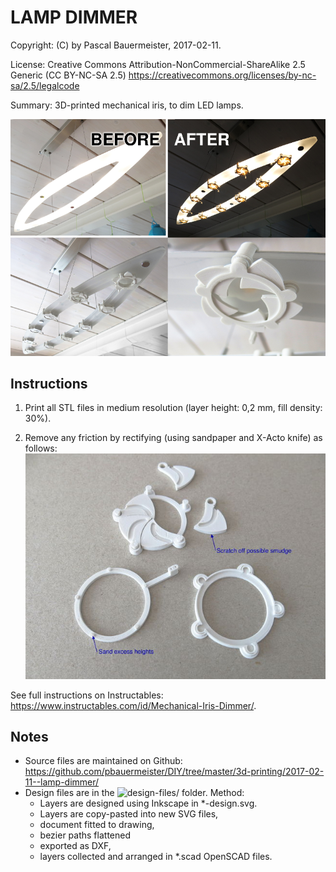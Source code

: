 # LAMP DIMMER

Copyright: (C) by Pascal Bauermeister, 2017-02-11.

License: Creative Commons Attribution-NonCommercial-ShareAlike 2.5 Generic (CC BY-NC-SA 2.5) https://creativecommons.org/licenses/by-nc-sa/2.5/legalcode

Summary: 3D-printed mechanical iris, to dim LED lamps.

![Lamp dimmer before and after](before-after-med.png?raw=true "Mechanical Iris Dimmer")

## Instructions

1. Print all STL files in medium resolution (layer height: 0,2 mm, fill density: 30%).

2. Remove any friction by rectifying (using sandpaper and X-Acto knife) as follows:
   ![Rectify](rectify.jpg?raw=true "Rectify")

See full instructions on Instructables:
https://www.instructables.com/id/Mechanical-Iris-Dimmer/.

## Notes

- Source files are maintained on Github:
  https://github.com/pbauermeister/DIY/tree/master/3d-printing/2017-02-11--lamp-dimmer/
- Design files are in the ![design-files/](design-files/ "design-files/") folder. Method:
    - Layers are designed using Inkscape in *-design.svg.
    - Layers are copy-pasted into new SVG files,
    - document fitted to drawing,
    - bezier paths flattened
    - exported as DXF,
    - layers collected and arranged in *.scad OpenSCAD files.

